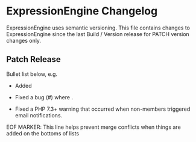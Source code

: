# ExpressionEngine Changelog

ExpressionEngine uses semantic versioning. This file contains changes to ExpressionEngine since the last Build / Version release for PATCH version changes only.

## Patch Release

Bullet list below, e.g.
   - Added <new feature>
   - Fixed a bug (#<linked issue number>) where <bug behavior>.

   - Fixed a PHP 7.3+ warning that occurred when non-members triggered email notifications.

EOF MARKER: This line helps prevent merge conflicts when things are
added on the bottoms of lists
